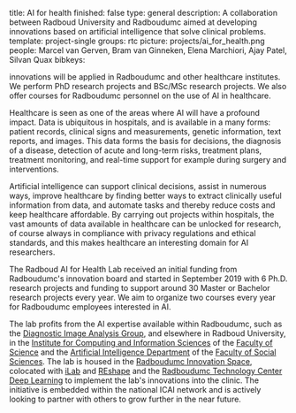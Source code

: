 title: AI for health
finished: false
type: general
description: A collaboration between Radboud University and Radboudumc aimed at developing innovations based on artificial intelligence that solve clinical problems.
template: project-single
groups: rtc
picture: projects/ai_for_health.png
people: Marcel van Gerven, Bram van Ginneken, Elena Marchiori, Ajay Patel, Silvan Quax
bibkeys: 

innovations will be applied in Radboudumc and other healthcare institutes. We perform PhD research projects and BSc/MSc research projects. We also offer courses for Radboudumc personnel on the use of AI in healthcare. 

Healthcare is seen as one of the areas where AI will have a profound impact. Data is ubiquitous in hospitals, and is available in a many forms: patient records, clinical signs and measurements, genetic information, text reports, and images. This data forms the basis for decisions, the diagnosis of a disease, detection of acute and long-term risks, treatment plans, treatment monitoring, and real-time support for example during surgery and interventions. 

Artificial intelligence can support clinical decisions, assist in numerous ways, improve healthcare by finding better ways to extract clinically useful information from data, and automate tasks and thereby reduce costs and keep healthcare affordable. By carrying out projects within hospitals, the vast amounts of data available in healthcare can be unlocked for research, of course always in compliance with privacy regulations and ethical standards, and this makes healthcare an interesting domain for AI researchers. 

The Radboud AI for Health Lab received an initial funding from Radboudumc's innovation board and started in September 2019 with 6 Ph.D. research projects and funding to support around 30 Master or Bachelor research projects every year. We aim to organize two courses every year for Radboudumc employees interested in AI. 

The lab profits from the AI expertise available within Radboudumc, such as the [Diagnostic Image Analysis Group](http://diagnijmegen.nl/), and elsewhere in Radboud University, in the [Institute for Computing and Information Sciences](https://www.ru.nl/icis/) of the [Faculty of Science](https://www.ru.nl/science/) and the [Artificial Intelligence Department](https://www.ru.nl/cai/) of the [Faculty of Social Sciences](https://www.ru.nl/socialsciences/). The lab is housed in the [Radboudumc Innovation Space](https://www.radboudumc.nl/en/reshape/innovation-space), colocated with [iLab](https://www.radboudumc.nl/werken-bij/de-radboud-manier-van-werken/ilab) and [REshape](https://www.radboudumc.nl/reshape) and the [Radboudumc Technology Center Deep Learning](https://radboudumc.nl/deeplearning) to implement the lab's innovations into the clinic. The initiative is embedded within the national ICAI network and is actively looking to partner with others to grow further in the near future. 
